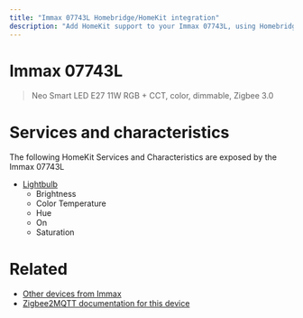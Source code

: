 ```yaml
---
title: "Immax 07743L Homebridge/HomeKit integration"
description: "Add HomeKit support to your Immax 07743L, using Homebridge, Zigbee2MQTT and homebridge-z2m."
---
```

<!---
This file has been GENERATED using src/docgen/docgen.ts
DO NOT EDIT THIS FILE MANUALLY!
-->
# Immax 07743L
> Neo Smart LED E27 11W RGB + CCT, color, dimmable, Zigbee 3.0


# Services and characteristics
The following HomeKit Services and Characteristics are exposed by
the Immax 07743L

* [Lightbulb](../../light.md)
  * Brightness
  * Color Temperature
  * Hue
  * On
  * Saturation


# Related
* [Other devices from Immax](../index.md#immax)
* [Zigbee2MQTT documentation for this device](https://www.zigbee2mqtt.io/devices/07743L.html)
